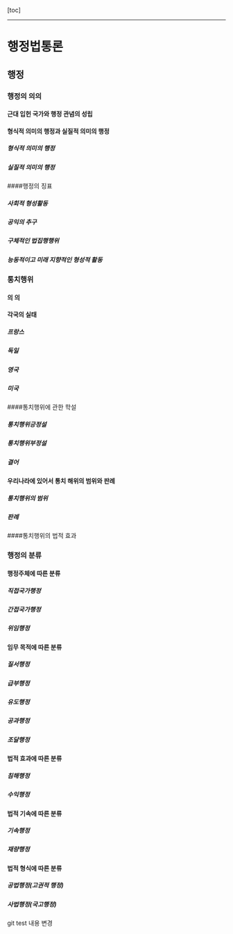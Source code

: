 [toc]

---

# 행정법통론

## 행정

### 행정의 의의

#### 근대 입헌 국가와 행정 관념의 성립
#### 형식적 의미의 행정과 실질적 의미의 행정
##### 형식적 의미의 행정
##### 실질적 의미의 행정
####행정의 징표
##### 사회적 형성활동
##### 공익의 추구
##### 구체적인 법집행행위
##### 능동적이고 미래 지향적인 형성적 활동

### 통치행위

#### 의 의
#### 각국의 실태
##### 프랑스
##### 독일
##### 영국
##### 미국
####통치행위에 관한 학설
##### 통치행위긍정설
##### 통치행위부정설
##### 결어
#### 우리나라에 있어서 통치 해위의 범위와 판례
##### 통치행위의 범위
##### 판례
####통치행위의 법적 효과

### 행정의 분류

#### 행정주체에 따른 분류
##### 직접국가행정
##### 간접국가행정
##### 위임행정
#### 임무 목적에 따른 분류
##### 질서행정
##### 급부행정
##### 유도행정
##### 공과행정
##### 조달행정
#### 법적 효과에 따른 분류
##### 침해행정
##### 수익행정
#### 법적 기속에 따른 분류
##### 기속행정
##### 재량행정
#### 법적 형식에 따른 분류
##### 공법행정(고권적 행정)
##### 사법행정(국고행정)

git test 내용 변경 
